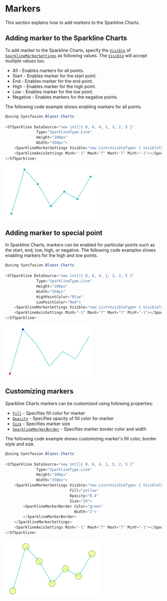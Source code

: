 # Markers

This section explains how to add markers to the Sparkline Charts.

## Adding marker to the Sparkline Charts

To add marker to the Sparkline Charts, specify the [`Visible`](https://help.syncfusion.com/cr/cref_files/aspnetcore-blazor/Syncfusion.Blazor~Syncfusion.Blazor.Charts.SparklineMarkerSettings~_visible.html) of [`SparklineMarkerSettings`](https://help.syncfusion.com/cr/cref_files/aspnetcore-blazor/Syncfusion.Blazor~Syncfusion.Blazor.Charts.SparklineMarkerSettings.html) as following values. The [`Visible`](https://help.syncfusion.com/cr/cref_files/aspnetcore-blazor/Syncfusion.Blazor~Syncfusion.Blazor.Charts.SparklineMarkerSettings~_visible.html) will accept multiple values too.

* All - Enables markers for all points.
* Start - Enables marker for the start point.
* End - Enables marker for the end point.
* High - Enables marker for the high point.
* Low - Enables marker for the low point.
* Negative - Enables markers for the negative points.

The following code example shows enabling markers for all points.

```csharp
@using Syncfusion.Blazor.Charts

<SfSparkline DataSource="new int[]{ 0, 6, 4, 1, 3, 2, 5 }"
              Type="SparklineType.Line"
              Height="200px"
              Width="350px">
    <SparklineMarkerSettings Visible="new List<VisibleType> { VisibleType.All }"></SparklineMarkerSettings>
    <SparklineAxisSettings MinX="-1" MaxX="7" MaxY="7" MinY="-1"></SparklineAxisSettings>
</SfSparkline>
```

![Sparkline charts with marker](./images/marker/Marker.png)

## Adding marker to special point

In Sparkline Charts, markers can be enabled for particular points such as the start, end, low, high, or negative. The following code examples shows enabling markers for the high and low points.

```csharp
@using Syncfusion.Blazor.Charts

<SfSparkline DataSource="new int[]{ 0, 6, 4, 1, 3, 2, 5 }"
              Type="SparklineType.Line"
              Height="200px"
              Width="350px"
              HighPointColor="Blue"
              LowPointColor="Red">
    <SparklineMarkerSettings Visible="new List<VisibleType> { VisibleType.High, VisibleType.Low }"></SparklineMarkerSettings>
    <SparklineAxisSettings MinX="-1" MaxX="7" MaxY="7" MinY="-1"></SparklineAxisSettings>
</SfSparkline>
```

![Sparkline Charts marker for high and low points](./images/marker/MarkerSpecialPoint.png)

## Customizing markers

Sparkline Charts markers can be customized using following properties:

* [`Fill`](https://help.syncfusion.com/cr/cref_files/aspnetcore-blazor/Syncfusion.Blazor~Syncfusion.Blazor.Charts.SparklineMarkerSettings~Fill.html) - Specifies fill color for marker
* [`Opacity`](https://help.syncfusion.com/cr/cref_files/aspnetcore-blazor/Syncfusion.Blazor~Syncfusion.Blazor.Charts.SparklineMarkerSettings~Opacity.html) - Specifies opacity of fill color for marker
* [`Size`](https://help.syncfusion.com/cr/cref_files/aspnetcore-blazor/Syncfusion.Blazor~Syncfusion.Blazor.Charts.SparklineMarkerSettings~Size.html) - Specifies marker size
* [`SparklineMarkerBorder`](https://help.syncfusion.com/cr/cref_files/aspnetcore-blazor/Syncfusion.Blazor~Syncfusion.Blazor.Charts.SparklineMarkerBorder.html) - Specifies marker border color and width

The following code example shows customizing marker's fill color, border style and size.

```csharp
@using Syncfusion.Blazor.Charts

<SfSparkline DataSource="new int[]{ 0, 6, 4, 1, 3, 2, 5 }"
              Type="SparklineType.Line"
              Height="200px"
              Width="350px">
    <SparklineMarkerSettings Visible="new List<VisibleType> { VisibleType.All }"
                             Fill="yellow"
                             Opacity="0.4"
                             Size="20">
        <SparklineMarkerBorder Color="green"
                               Width="2">
        </SparklineMarkerBorder>
    </SparklineMarkerSettings>
    <SparklineAxisSettings MinX="-1" MaxX="7" MaxY="7" MinY="-1"></SparklineAxisSettings>
</SfSparkline>
```

![Sparkline Charts with All Marker Sample](./images/marker/MarkerCustomization.png)
